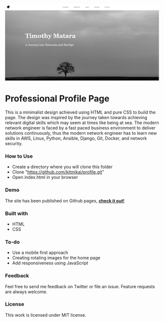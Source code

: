 ![Page design](./img/design-profile.JPG)
# Professional Profile Page
This is a minimalist design achieved using HTML and pure CSS to build the page. The design was inspired by the journey taken towards achieving relevant digital skills which may seem at times like being at sea. The modern network engineer is faced by a fast paced business environment to deliver solutions continuously, thus the modern network engineer has to learn new skills in AWS, Linux, Python, Ansible, Django, Git, Docker, and network security.

### How to Use
* Create a directory where you will clone this folder
* Clone "https://github.com/kitmikai/profile.git"
* Open index.html in your browser
### Demo
The site has been published on Github pages, [**check it out!**](https://kitmikai.github.io/biopage/)

### Built with
* HTML
* CSS

### To-do
* Use a mobile first approach
* Creating rotating images for the home page
* Add responsiveness using JavaScript

### Feedback
Feel free to send me feedback on Twitter or file an issue. Feature requests are always welcome.

### License
This work is licensed under MIT license.
